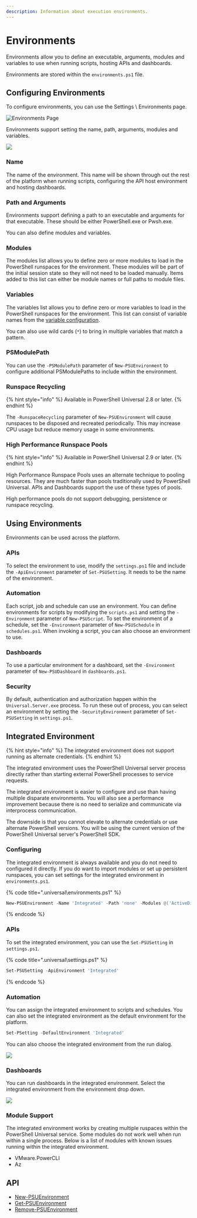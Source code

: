 ```yaml
---
description: Information about execution environments.
---
```


# Environments

Environments allow you to define an executable, arguments, modules and variables to use when running scripts, hosting APIs and dashboards.&#x20;

Environments are stored within the `environments.ps1` file.&#x20;

## Configuring Environments

To configure environments, you can use the Settings \ Environments page.&#x20;

![Environments Page](<../.gitbook/assets/image (363).png>)

Environments support setting the name, path, arguments, modules and variables.

![](<../.gitbook/assets/image (132).png>)

### Name&#x20;

The name of the environment. This name will be shown through out the rest of the platform when running scripts, configuring the API host environment and hosting dashboards.&#x20;

### Path and Arguments

Environments support defining a path to an executable and arguments for that executable. These should be either PowerShell.exe or Pwsh.exe.&#x20;

You can also define modules and variables.&#x20;

### Modules

The modules list allows you to define zero or more modules to load in the PowerShell runspaces for the environment. These modules will be part of the initial session state so they will not need to be loaded manually. Items added to this list can either be module names or full paths to module files.&#x20;

### Variables

The variables list allows you to define zero or more variables to load in the PowerShell runspaces for the environment. This list can consist of variable names from the [variable configuration](../platform/variables.md).&#x20;

You can also use wild cards (`*`) to bring in multiple variables that match a pattern.

### PSModulePath

You can use the `-PSModulePath` parameter of `New-PSUEnvironment` to configure additional PSModulePaths to include within the environment.&#x20;

### Runspace Recycling

{% hint style="info" %}
Available in PowerShell Universal 2.8 or later.
{% endhint %}

The `-RunspaceRecycling` parameter of `New-PSUEnvironment` will cause runspaces to be disposed and recreated periodically. This may increase CPU usage but reduce memory usage in some environments.&#x20;

### High Performance Runspace Pools

{% hint style="info" %}
Available in PowerShell Universal 2.9 or later.
{% endhint %}

High Performance Runspace Pools uses an alternate technique to pooling resources. They are much faster than pools traditionally used by PowerShell Universal. APIs and Dashboards support the use of these types of pools.&#x20;

High performance pools do not support debugging, persistence or runspace recycling.&#x20;



## Using Environments

Environments can be used across the platform.&#x20;

### APIs

To select the environment to use, modify the `settings.ps1` file and include the `-ApiEnvironment` parameter of `Set-PSUSetting`. It needs to be the name of the environment.&#x20;

### Automation

Each script, job and schedule can use an environment. You can define environments for scripts by modifying the `scripts.ps1` and setting the `-Environment` parameter of `New-PSUScript`. To set the environment of a schedule, set the `-Environment` parameter of `New-PSUSchedule` in `schedules.ps1`. When invoking a script, you can also choose an environment to use.&#x20;

### Dashboards

To use a particular environment for a dashboard, set the `-Environment` parameter of `New-PSUDashboard` in `dashboards.ps1`.

### Security

By default, authentication and authorization happen within the `Universal.Server.exe` process. To run these out of process, you can select an environment by setting the `-SecurityEnvironment` parameter of `Set-PSUSetting` in `settings.ps1`.&#x20;

## Integrated Environment

{% hint style="info" %}
The integrated environment does not support running as alternate credentials.&#x20;
{% endhint %}

The integrated environment uses the PowerShell Universal server process directly rather than starting external PowerShell processes to service requests.&#x20;

The integrated environment is easier to configure and use than having multiple disparate environments. You will also see a performance improvement because there is no need to serialize and communicate via interprocess communication.&#x20;

The downside is that you cannot elevate to alternate credentials or use alternate PowerShell versions. You will be using the current version of the PowerShell Universal server's PowerShell SDK.&#x20;

### Configuring

The integrated environment is always available and you do not need to configured it directly. If you do want to import modules or set up persistent runspaces, you can set settings for the integrated environment in `environments.ps1`.&#x20;

{% code title=".universal\environments.ps1" %}
```powershell
New-PSUEnvironment -Name 'Integrated' -Path 'none' -Modules @('ActiveDirectory')
```
{% endcode %}

### APIs

To set the integrated environment, you can use the `Set-PSUSetting` in `settings.ps1`.&#x20;

{% code title=".universal\settings.ps1" %}
```powershell
Set-PSUSetting -ApiEnvironment 'Integrated'
```
{% endcode %}

### Automation

You can assign the integrated environment to scripts and schedules. You can also set the integrated environment as the default environment for the platform.&#x20;

```powershell
Set-PSetting -DefaultEnvironment 'Integrated'
```

You can also choose the integrated environment from the run dialog.&#x20;

![](<../.gitbook/assets/image (226).png>)

### Dashboards

You can run dashboards in the integrated environment. Select the integrated environment from the environment drop down.&#x20;

![](<../.gitbook/assets/image (225).png>)

### Module Support

The integrated environment works by creating multiple ruspaces within the PowerShell Universal service. Some modules do not work well when run within a single process. Below is a list of modules with known issues running within the integrated environment.&#x20;

* VMware.PowerCLI
* Az

## API

* [New-PSUEnvironment](https://github.com/ironmansoftware/universal-docs/blob/master/cmdlets/New-PSUEnvironment.txt)
* [Get-PSUEnvironment](https://github.com/ironmansoftware/universal-docs/blob/master/cmdlets/Get-PSUEnvironment.txt)
* [Remove-PSUEnvironment](https://github.com/ironmansoftware/universal-docs/blob/master/cmdlets/Remove-PSUEnvironment.txt)

